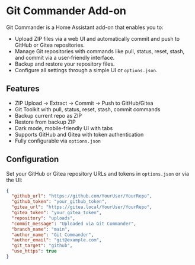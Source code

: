 # Git Commander Add-on

Git Commander is a Home Assistant add-on that enables you to:

- Upload ZIP files via a web UI and automatically commit and push to GitHub or Gitea repositories.
- Manage Git repositories with commands like pull, status, reset, stash, and commit via a user-friendly interface.
- Backup and restore your repository files.
- Configure all settings through a simple UI or `options.json`.

## Features

- ZIP Upload → Extract → Commit → Push to GitHub/Gitea
- Git Toolkit with pull, status, reset, stash, commit commands
- Backup current repo as ZIP
- Restore from backup ZIP
- Dark mode, mobile-friendly UI with tabs
- Supports GitHub and Gitea with token authentication
- Fully configurable via `options.json`

## Configuration

Set your GitHub or Gitea repository URLs and tokens in `options.json` or via the UI:

```json
{
  "github_url": "https://github.com/YourUser/YourRepo",
  "github_token": "your_github_token",
  "gitea_url": "https://gitea.local/YourUser/YourRepo",
  "gitea_token": "your_gitea_token",
  "repository": "uploads",
  "commit_message": "Uploaded via Git Commander",
  "branch_name": "main",
  "author_name": "Git Commander",
  "author_email": "git@example.com",
  "git_target": "github",
  "use_https": true
}
